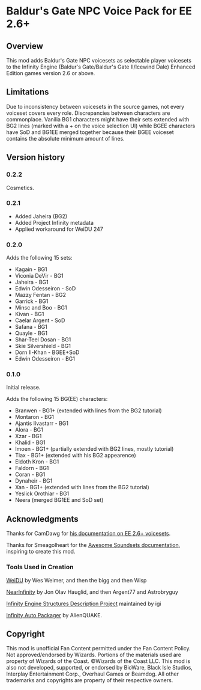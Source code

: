 # Baldur's Gate NPC Voice Pack for EE 2.6+

## Overview
This mod adds Baldur's Gate NPC voicesets as selectable player voicesets to the Infinity Engine (Baldur's Gate/Baldur's Gate II/Icewind Dale) Enhanced Edition games version 2.6 or above.

## Limitations
Due to inconsistency between voicesets in the source games, not every voiceset covers every role. Discrepancies between characters are commonplace. Vanilia BG1 characters might have their sets extended with BG2 lines (marked with a + on the voice selection UI) while BGEE characters have SoD and BG1EE merged together because their BGEE voiceset contains the absolute minimum amount of lines.

## Version history
### 0.2.2
Cosmetics.

### 0.2.1
 - Added Jaheira (BG2)
 - Added Project Infinity metadata
 - Applied workaround for WeiDU 247

### 0.2.0
Adds the following 15 sets:
 - Kagain - BG1
 - Viconia DeVir - BG1
 - Jaheira - BG1
 - Edwin Odesseiron - SoD
 - Mazzy Fentan - BG2
 - Garrick - BG1
 - Minsc and Boo - BG1
 - Kivan - BG1
 - Caelar Argent - SoD
 - Safana - BG1
 - Quayle - BG1
 - Shar-Teel Dosan - BG1
 - Skie Silvershield - BG1
 - Dorn Il-Khan - BGEE+SoD
 - Edwin Odesseiron - BG1

### 0.1.0
Initial release.

Adds the following 15 BG(EE) characters:
 - Branwen - BG1+ (extended with lines from the BG2 tutorial)
 - Montaron - BG1
 - Ajantis Ilvastarr - BG1
 - Alora - BG1
 - Xzar - BG1
 - Khalid - BG1
 - Imoen - BG1+ (partially extended with BG2 lines, mostly tutorial)
 - Tiax - BG1+ (extended with his BG2 appearence)
 - Eldoth Kron - BG1
 - Faldorn - BG1
 - Coran - BG1
 - Dynaheir - BG1
 - Xan - BG1+ (extended with lines from the BG2 tutorial)
 - Yeslick Orothiar - BG1
 - Neera (merged BG1EE and SoD set)

## Acknowledgments
Thanks for CamDawg for [his documentation on EE 2.6+ voicesets](https://github.com/Gibberlings3/EE_soundset_tool).

Thanks for Smeagolheart for the [Awesome Soundsets documentation](https://forums.beamdog.com/discussion/38319/mods-awesome-soundsets-mods-master-thread-custom-soundsets-for-bgee-bg2ee-and-iwdee/p1), inspiring to create this mod.

### Tools Used in Creation
[WeiDU](http://www.weidu.org) by Wes Weimer, and then the bigg and then Wisp

[NearInfinity](https://github.com/NearInfinityBrowser/NearInfinity) by Jon Olav Hauglid, and then Argent77 and Astrobryguy

[Infinity Engine Structures Description Project](http://iesdp.gibberlings3.net) maintained by igi

[Infinity Auto Packager](https://www.gibberlings3.net/forums/topic/31131-infinity-auto-packager-automatically-generate-mod-packages-when-you-publish-a-release) by AlienQUAKE.


## Copyright
This mod is unofficial Fan Content permitted under the Fan Content Policy. Not approved/endorsed by Wizards. Portions of the materials used are property of Wizards of the Coast. ©Wizards of the Coast LLC. This mod is also not developed, supported, or endorsed by BioWare, Black Isle Studios, Interplay Entertainment Corp., Overhaul Games or Beamdog. All other trademarks and copyrights are property of their respective owners.
